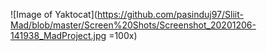 

![Image of Yaktocat](https://github.com/pasinduj97/Sliit-Mad/blob/master/Screen%20Shots/Screenshot_20201206-141938_MadProject.jpg =100x)

